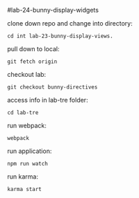 #lab-24-bunny-display-widgets

clone down repo and change into directory:
```
cd int lab-23-bunny-display-views.
```
pull down to local:
```
git fetch origin
```
checkout lab:
```
git checkout bunny-directives
```
access info in lab-tre folder:
```
cd lab-tre
```
run webpack:
```
webpack
```
run application:
```
npm run watch
```
run karma:
```
karma start
```
